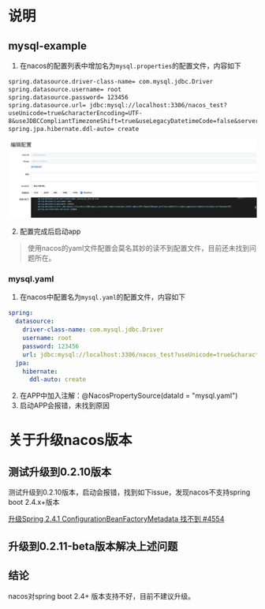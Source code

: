 # 说明
## mysql-example
1. 在nacos的配置列表中增加名为`mysql.properties`的配置文件，内容如下
```properties
spring.datasource.driver-class-name= com.mysql.jdbc.Driver
spring.datasource.username= root
spring.datasource.password= 123456
spring.datasource.url= jdbc:mysql://localhost:3306/nacos_test?useUnicode=true&characterEncoding=UTF-8&useJDBCCompliantTimezoneShift=true&useLegacyDatetimeCode=false&serverTimezone=UTC
spring.jpa.hibernate.ddl-auto= create
```

![nacos-mysql-properties.png](./assets/nacos-mysql-properties.png)

2. 配置完成后启动app

> 使用nacos的yaml文件配置会莫名其妙的读不到配置文件，目前还未找到问题所在。

### mysql.yaml
1. 在nacos中配置名为`mysql.yaml`的配置文件，内容如下
```yaml
spring:
  datasource:
    driver-class-name: com.mysql.jdbc.Driver
    username: root
    password: 123456
    url: jdbc:mysql://localhost:3306/nacos_test?useUnicode=true&characterEncoding=UTF-8&useJDBCCompliantTimezoneShift=true&useLegacyDatetimeCode=false&serverTimezone=UTC
  jpa:
    hibernate:
      ddl-auto: create
```
2. 在APP中加入注解：@NacosPropertySource(dataId = "mysql.yaml")
3. 启动APP会报错，未找到原因

# 关于升级nacos版本
## 测试升级到0.2.10版本
测试升级到0.2.10版本，启动会报错，找到如下issue，发现nacos不支持spring boot 2.4.x+版本

[升级Spring 2.4.1 ConfigurationBeanFactoryMetadata 找不到 #4554](https://github.com/alibaba/nacos/issues/4554)

## 升级到0.2.11-beta版本解决上述问题

## 结论
nacos对spring boot 2.4+ 版本支持不好，目前不建议升级。